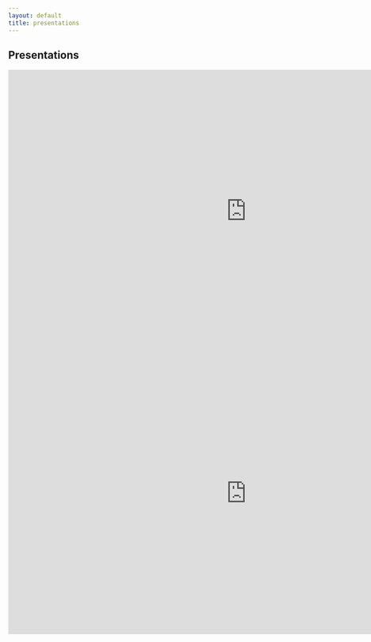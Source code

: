 ```yaml
---
layout: default
title: presentations
---
```


## Presentations

<iframe src="https://docs.google.com/presentation/d/e/2PACX-1vRkXFvL4zyPcgKrtDI4rOv5vHjOh1of6fg7LCYcGDtcpU2dxANX1iF_YiD6KvrSiJWUN9aSNiahJZ2s/embed?start=false&loop=false&delayms=3000" frameborder="0" width="960" height="569" allowfullscreen="true" mozallowfullscreen="true" webkitallowfullscreen="true"></iframe>

<iframe src="https://docs.google.com/presentation/d/e/2PACX-1vSP09l58bnnPDQSLg6d89zUtq1XBjRFXNqfSH3oiN4k34Ho9-Uj7HZt9zddfHj3WnFlSbkt8g70lM-L/embed?start=false&loop=false&delayms=3000" frameborder="0" width="960" height="569" allowfullscreen="true" mozallowfullscreen="true" webkitallowfullscreen="true"></iframe>